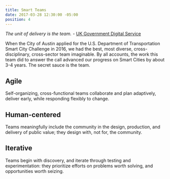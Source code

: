 ```yaml
---
title: Smart Teams
date: 2017-03-28 12:30:00 -05:00
position: 4
---
```


*The unit of delivery is the team.* - [UK Government Digital Service](https://gds.blog.gov.uk/2012/10/26/what-weve-learnt-about-scaling-agile/)

When the City of Austin applied for the U.S. Department of Transportation Smart City Challenge in 2016, we had the best, most diverse, cross-disciplinary, cross-sector team imaginable. By all accounts, the work this team did to answer the call advanced our progress on Smart Cities by about 3-4 years. The secret sauce is the team.

## Agile
Self-organizing, cross-functional teams collaborate and plan adaptively, deliver early, while responding flexibly to change.

## Human-centered
Teams meaningfully include the community in the design, production, and delivery of public value; they design with, not for, the community.

## Iterative
Teams begin with discovery, and iterate through testing and experimentation: they prioritize efforts on problems worth solving, and opportunities worth seizing.
